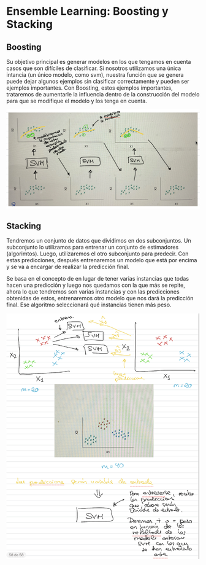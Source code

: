 # Ensemble Learning: Boosting y Stacking

## Boosting

Su objetivo principal es generar modelos en los que tengamos en cuenta casos que son difíciles de clasificar. Si nosotros utilizamos una única intancia (un único modelo, como svm), nuestra función que se genera puede dejar algunos ejemplos sin clasificar correctamente y pueden ser ejemplos importantes.
Con Boosting, estos ejemplos importantes, trataremos de aumentarle la influencia dentro de la construcción del modelo para que se modifique el modelo y los tenga en cuenta.

![alt text](image-12.png)

## Stacking

Tendremos un conjunto de datos que dividimos en dos subconjuntos. 
Un subconjunto lo utilizamos para entrenar un conjunto de estimadores (algorimtos). Luego, utilizaremos el otro subconjunto para predecir. Con estas predicciones, después entrenaremos un modelo que está por encima y se va a encargar de realizar la predicción final.

Se basa en el concepto de en lugar de tener varias instancias que todas hacen una predicción y luego nos quedamos con la que más se repite, ahora lo que tendremos son varias instancias y con las predicciones obtenidas de estos, entrenaremos otro modelo que nos dará la predicción final. Ese algoritmo seleccionará qué instancias tienen más peso.

![alt text](image-13.png)

